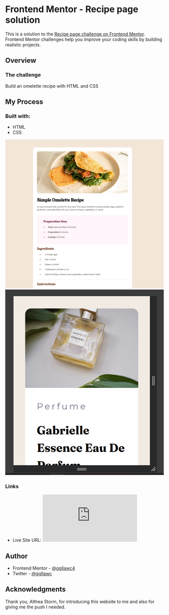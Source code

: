 # Frontend Mentor - Recipe page solution

This is a solution to the [Recipe page challenge on Frontend Mentor](https://www.frontendmentor.io/challenges/recipe-page-KiTsR8QQKm). Frontend Mentor challenges help you improve your coding skills by building realistic projects. 

## Overview 

### The challenge
Build an omelette recipe with HTML and CSS

## My Process

### Built with:
- HTML
- CSS

![](./New-screenshot.jpg)
![](./Mobile-new-screenshot.png)

### Links

- Live Site URL: ![](https://ggllawc4.github.io/Frontend-Mentor-Projects/Recipe/index.html)


## Author

- Frontend Mentor - [@ggllawc4](https://www.frontendmentor.io/profile/ggllawc4)
- Twitter - [@ggllawc](https://x.com/ggllawc)

## Acknowledgments

Thank you, Althea Storm, for introducing this website to me and also for giving me the push I needed.